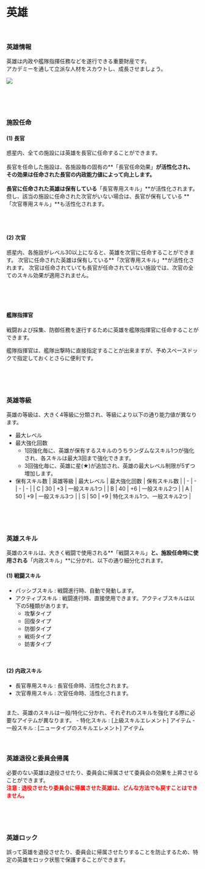 ﻿# 英雄

<br>

### 英雄情報
英雄は内政や艦隊指揮任務などを遂行できる重要財産です。<br>
アカデミーを通して立派な人材をスカウトし、成長させましょう。

![](https://astrokings.s3.ap-northeast-2.amazonaws.com/html/img/help/300_001heroinfo.jpg)

<br>
<br>
<br>

### 施設任命
#### (1) 長官
惑星内、全ての施設には英雄を長官に任命することができます。<br><br>
長官を任命した施設は、各施設毎の固有の**「長官任命効果」**が活性化され、その効果は任命された長官の内政能力値によって向上します。<br><br>
長官に任命された英雄は保有している**「長官専用スキル」**が活性化されます。<br>
但し、該当の施設に任命された次官がいない場合は、長官が保有している **「次官専用スキル」**も活性化されます。

<br>
<br>

#### (2) 次官
惑星内、各施設がレベル30以上になると、英雄を次官に任命することができます。
次官に任命された英雄は保有している**「次官専用スキル」**が活性化されます。
次官は任命されていても長官が任命されていない施設では、次官の全てのスキル効果が適用されません。

<br>
<br>
<br>

#### 艦隊指揮官

戦闘および採集、防御任務を遂行するために英雄を艦隊指揮官に任命することができます。

艦隊指揮官は、艦隊出撃時に直接指定することが出来ますが、予めスペースドックで指定しておくとさらに便利です。

<br>
<br>
<br>

### 英雄等級
英雄の等級は、大きく4等級に分類され、等級により以下の通り能力値が異なります。
- 最大レベル
- 最大強化回数
  - 1回強化毎に、英雄が保有するスキルのうちランダムなスキル1つが強化され、各スキルは最大3回まで強化できます。
  - 3回強化毎に、英雄に星(★)が追加され、英雄の最大レベル制限が5ずつ増加します。
- 保有スキル数
| 英雄等級 | 最大レベル | 最大強化回数 | 保有スキル数 |
| - | - | - | - |
| C | 30 | +3 | 一般スキル1つ |
| B | 40 | +6 | 一般スキル2つ |
| A | 50 | +9 | 一般スキル3つ |
| S | 50 | +9 | 特化スキル1つ、一般スキル2つ |

<br>
<br>
<br>

### 英雄スキル
英雄のスキルは、大きく戦闘で使用される**「戦闘スキル」**と、施設任命時に使用される**「内政スキル」**に分かれ、以下の通り細分化されます。
<br>

#### (1) 戦闘スキル
- パッシブスキル : 戦闘進行時、自動で発動します。
- アクティブスキル : 戦闘進行時、直接使用できます。アクティブスキルは以下の5種類があります。
  - 攻撃タイプ
  - 回復タイプ
  - 防御タイプ
  - 戦術タイプ
  - 妨害タイプ
<br>

#### (2) 内政スキル
- 長官専用スキル : 長官任命時、活性化されます。
- 次官専用スキル : 次官任命時、活性化されます。
<br>
また、英雄のスキルは一般/特化に分かれ、それぞれのスキルを強化する際に必要なアイテムが異なります。
- 特化スキル : [上級スキルエレメント] アイテム
- 一般スキル : [ニュータイプのスキルエレメント] アイテム

<br>
<br>
<br>

### 英雄退役と委員会帰属
必要のない英雄は退役させたり、委員会に帰属させて委員会の効果を上昇させることができます。<br>
**<font color="red">注意 : 退役させたり委員会に帰属させた英雄は、どんな方法でも戻すことはできません。</font>**

<br>
<br>
<br>

### 英雄ロック
誤って英雄を退役させたり、委員会に帰属させたりすることを防止するため、特定の英雄をロック状態で保護することができます。

